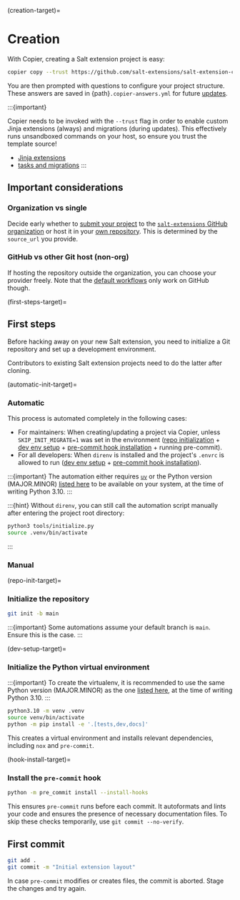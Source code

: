(creation-target)=
# Creation

With Copier, creating a Salt extension project is easy:

```bash
copier copy --trust https://github.com/salt-extensions/salt-extension-copier my-awesome-new-saltext
```

You are then prompted with questions to configure your project structure. These answers are saved in {path}`.copier-answers.yml` for future [updates](update-target).

:::{important}

Copier needs to be invoked with the `--trust` flag in order to enable
custom Jinja extensions (always) and migrations (during updates).
This effectively runs unsandboxed commands on your host,
so ensure you trust the template source!

* [Jinja extensions][jinja-exts]
* [tasks and migrations][tasks-migrations]
:::

## Important considerations

### Organization vs single
Decide early whether to [submit your project](submitting-target) to the [`salt-extensions` GitHub organization](gh-org-ref) or host it in your [own repository](required-secrets-target). This is determined by the `source_url` you provide.

### GitHub vs other Git host (non-org)
If hosting the repository outside the organization, you can choose your provider freely. Note that the [default workflows](workflows-target) only work on GitHub though.

(first-steps-target)=
## First steps
Before hacking away on your new Salt extension, you need to initialize a Git repository and set up a development environment.

Contributors to existing Salt extension projects need to do the latter after cloning.

(automatic-init-target)=
### Automatic
This process is automated completely in the following cases:

* For maintainers: When creating/updating a project via Copier, unless `SKIP_INIT_MIGRATE=1` was set in the environment ([repo initialization](repo-init-target) + [dev env setup](dev-setup-target) + [pre-commit hook installation](hook-install-target) + running pre-commit).
* For all developers: When `direnv` is installed and the project's `.envrc` is allowed to run ([dev env setup](dev-setup-target) + [pre-commit hook installation](hook-install-target)).

:::{important}
The automation either requires [`uv`](https://github.com/astral-sh/uv) or the Python version (MAJOR.MINOR) [listed here](https://github.com/saltstack/salt/blob/master/cicd/shared-gh-workflows-context.yml) to be available on your system, at the time of writing Python 3.10.
:::

:::{hint}
Without `direnv`, you can still call the automation script manually after entering the project root directory:

```bash
python3 tools/initialize.py
source .venv/bin/activate
```
:::

### Manual
(repo-init-target)=
### Initialize the repository
```bash
git init -b main
```

:::{important}
Some automations assume your default branch is `main`. Ensure this is the case.
:::

(dev-setup-target)=
### Initialize the Python virtual environment
:::{important}
To create the virtualenv, it is recommended to use the same Python version (MAJOR.MINOR) as the one [listed here](https://github.com/saltstack/salt/blob/master/cicd/shared-gh-workflows-context.yml), at the time of writing Python 3.10.
:::

```bash
python3.10 -m venv .venv
source venv/bin/activate
python -m pip install -e '.[tests,dev,docs]'
```

This creates a virtual environment and installs relevant dependencies, including `nox` and `pre-commit`.

(hook-install-target)=
### Install the `pre-commit` hook
```bash
python -m pre_commit install --install-hooks
```

This ensures `pre-commit` runs before each commit. It autoformats and lints your code and ensures the presence of necessary documentation files. To skip these checks temporarily, use `git commit --no-verify`.

## First commit
```bash
git add .
git commit -m "Initial extension layout"
```

In case `pre-commit` modifies or creates files, the commit is aborted. Stage the changes and try again.

[jinja-exts]: https://github.com/salt-extensions/salt-extension-copier/blob/main/jinja_extensions/saltext.py
[tasks-migrations]: https://github.com/salt-extensions/salt-extension-copier/blob/main/copier.yml

